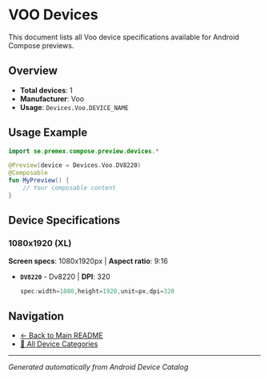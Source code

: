 # VOO Devices

This document lists all Voo device specifications available for Android Compose previews.

## Overview

- **Total devices**: 1
- **Manufacturer**: Voo
- **Usage**: `Devices.Voo.DEVICE_NAME`

## Usage Example

```kotlin
import se.premex.compose.preview.devices.*

@Preview(device = Devices.Voo.DV8220)
@Composable
fun MyPreview() {
    // Your composable content
}
```

## Device Specifications

### 1080x1920 (XL)

**Screen specs**: 1080x1920px | **Aspect ratio**: 9:16

- **`DV8220`** - Dv8220 | **DPI**: 320
  ```kotlin
  spec:width=1080,height=1920,unit=px,dpi=320
  ```

## Navigation

- [← Back to Main README](../../README.md)
- [📱 All Device Categories](../README.md)

---
*Generated automatically from Android Device Catalog*
